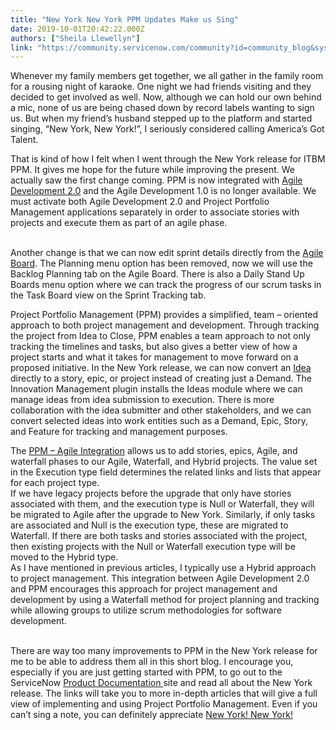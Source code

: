 ```yaml
---
title: "New York New York PPM Updates Make us Sing"
date: 2019-10-01T20:42:22.000Z
authors: ["Sheila Llewellyn"]
link: "https://community.servicenow.com/community?id=community_blog&sys_id=173745e41b5c80d0ada243f6fe4bcbb8"
---
```

<p>Whenever my family members get together, we all gather in the family room for a rousing night of karaoke. One night we had friends visiting and they decided to get involved as well. Now, although we can hold our own behind a mic, none of us are being chased down by record labels wanting to sign us. But when my friend’s husband stepped up to the platform and started singing, “New York, New York!”, I seriously considered calling America’s Got Talent.</p>
<p>That is kind of how I felt when I went through the New York release for ITBM PPM. It gives me hope for the future while improving the present. We actually saw the first change coming. PPM is now integrated with <a href="https://docs.servicenow.com/bundle/newyork-release-notes/page/release-notes/business-management/agile-development-rn.html" rel="nofollow">Agile Development 2.0</a> and the Agile Development 1.0 is no longer available. We must activate both Agile Development 2.0 and Project Portfolio Management applications separately in order to associate stories with projects and execute them as part of an agile phase.</p>
<p><br />Another change is that we can now edit sprint details directly from the <a href="https://docs.servicenow.com/bundle/newyork-it-business-management/page/product/sdlc-scrum/task/plan-sprint-activity.html" rel="nofollow">Agile Board</a>. The Planning menu option has been removed, now we will use the Backlog Planning tab on the Agile Board. There is also a Daily Stand Up Boards menu option where we can track the progress of our scrum tasks in the Task Board view on the Sprint Tracking tab. </p>
<p>Project Portfolio Management (PPM) provides a simplified, team – oriented approach to both project management and development. Through tracking the project from Idea to Close, PPM enables a team approach to not only tracking the timelines and tasks, but also gives a better view of how a project starts and what it takes for management to move forward on a proposed initiative. In the New York release, we can now convert an <a href="https://docs.servicenow.com/bundle/newyork-it-business-management/page/product/innovation-management/concept/innovation-management.html" rel="nofollow">Idea</a> directly to a story, epic, or project instead of creating just a Demand. The Innovation Management plugin installs the Ideas module where we can manage ideas from idea submission to execution. There is more collaboration with the idea submitter and other stakeholders, and we can convert selected ideas into work entities such as a Demand, Epic, Story, and Feature for tracking and management purposes. </p>
<p>The <a href="https://docs.servicenow.com/bundle/newyork-it-business-management/page/product/sdlc-scrum/concept/c_SDLCIntegrationWithProjectPortfolioSuite.html" rel="nofollow">PPM – Agile Integration</a> allows us to add stories, epics, Agile, and waterfall phases to our Agile, Waterfall, and Hybrid projects. The value set in the Execution type field determines the related links and lists that appear for each project type. <br />If we have legacy projects before the upgrade that only have stories associated with them, and the execution type is Null or Waterfall, they will be migrated to Agile after the upgrade to New York. Similarly, if only tasks are associated and Null is the execution type, these are migrated to Waterfall. If there are both tasks and stories associated with the project, then existing projects with the Null or Waterfall execution type will be moved to the Hybrid type. <br />As I have mentioned in previous articles, I typically use a Hybrid approach to project management. This integration between Agile Development 2.0 and PPM encourages this approach for project management and development by using a Waterfall method for project planning and tracking while allowing groups to utilize scrum methodologies for software development.</p>
<p><br />There are way too many improvements to PPM in the New York release for me to be able to address them all in this short blog. I encourage you, especially if you are just getting started with PPM, to go out to the ServiceNow <a href="https://docs.servicenow.com/bundle/newyork-release-notes/page/release-notes/business-management/c_BusinessMgmtRN.html" rel="nofollow">Product Documentation </a>site and read all about the New York release. The links will take you to more in-depth articles that will give a full view of implementing and using Project Portfolio Management. Even if you can’t sing a note, you can definitely appreciate <a href="https://genius.com/Frank-sinatra-new-york-new-york-lyrics" rel="nofollow">New York! New York!</a></p>